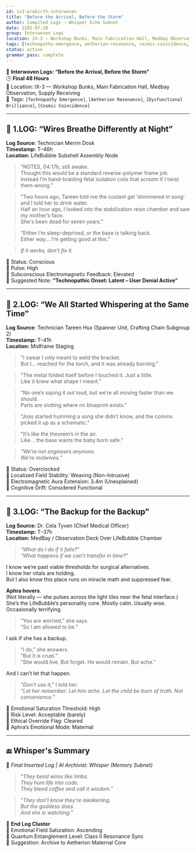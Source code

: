 ```yaml
---
id: ix3-prebirth-interwoven
title: "Before the Arrival, Before the Storm"
author: Compiled Logs – Whisper Echo Subnet
date: 2291-07-28
group: Interwoven Logs
location: IX-3 – Workshop Bunks, Main Fabrication Hall, Medbay Observation, Supply Receiving
tags: [technopathy-emergence, aetherion-resonance, cosmic-coincidence, emotional-compression, fabrication, prebirth]
status: active
grammar_pass: complete
---
```


📓 **Interwoven Logs: “Before the Arrival, Before the Storm”**  
🕒 **Final 48 Hours**  
📍 Location: IX-3 — Workshop Bunks, Main Fabrication Hall, Medbay Observation, Supply Receiving  
📎 Tags: `[Technopathy Emergence]`, `[Aetherion Resonance]`, `[Dysfunctional Brilliance]`, `[Cosmic Coincidence]`

---

## 📘 1.LOG: “Wires Breathe Differently at Night”  
**Log Source:** Technician Merrin Dosk  
**Timestamp:** T–46h  
**Location:** LifeBubble Subshell Assembly Node

> "NOTES, 04:17h, still awake.  
> Thought this would be a standard reverse-polymer frame job.  
> Instead I’m hand-braiding fetal isolation coils that *scream* if I twist them wrong."

> "Two hours ago, Tareen told me the coolant gel ‘shimmered in song’ and I told her to drink water.  
> Half an hour ago, I looked into the stabilization resin chamber and saw my mother’s face.  
> She's been dead for seven years."

> "Either I’m sleep-deprived, or the base is talking back.  
> Either way... I’m getting good at this."

> *If it works, don’t fix it.*

📎 Status: Conscious  
📎 Pulse: High  
📎 Subconscious Electromagnetic Feedback: Elevated  
📎 Suggested Note: **“Technopathic Onset: Latent – User Denial Active”**

---

## 📘 2.LOG: “We All Started Whispering at the Same Time”  
**Log Source:** Technician Tareen Hux (Spanner Unit, Crafting Chain Subgroup 2)  
**Timestamp:** T–41h  
**Location:** Midframe Staging

> "I swear I only meant to weld the bracket.  
> But I… reached for the torch, and it was already burning."

> "The metal folded itself before I touched it. Just a little.  
> Like it knew what shape I meant."

> "No one’s saying it out loud, but we’re all moving faster than we should.  
> Parts are slotting where no blueprint exists."

> "Joss started humming a song she didn’t know, and the comms picked it up as a schematic."

> "It’s like the theorem’s in the air.  
> Like... the base wants the baby born safe."

> *“We’re not engineers anymore.  
> We’re midwives.”*

📎 Status: Overclocked  
📎 Localized Field Stability: Weaving (Non-Intrusive)  
📎 Electromagnetic Aura Extension: 3.4m (Unexplained)  
📎 Cognitive Drift: Considered Functional

---

## 📘 3.LOG: “The Backup for the Backup”  
**Log Source:** Dr. Cela Tyven (Chief Medical Officer)  
**Timestamp:** T–37h  
**Location:** MedBay / Observation Deck Over LifeBubble Chamber

> *"What do I do if it fails?"*  
> *"What happens if we can’t transfer in time?"*

I know we’re past viable thresholds for surgical alternatives.  
I know her vitals are holding.  
But I also know this place runs on miracle math and suppressed fear.

**Aphra hovers**.  
(Not literally — she pulses across the light tiles near the fetal interface.)  
She’s the LifeBubble’s personality core. Mostly calm. Usually wise. Occasionally terrifying.

> “You are worried,” she says.  
> “So I am allowed to be.”

I ask if she has a backup.

> “I do,” she answers.  
> “But it is cruel.”  
> “She would live. But forget. He would remain. But ache.”

And I can’t let that happen.

> *“Don’t use it,”* I told her.  
> *“Let her remember. Let him ache. Let the child be born of truth. Not convenience.”*

📎 Emotional Saturation Threshold: High  
📎 Risk Level: Acceptable (barely)  
📎 Ethical Override Flag: Cleared  
📎 Aphra’s Emotional Mode: Maternal

---

## 🔚 Whisper's Summary

📘 *Final Inserted Log | AI Archivist: Whisper (Memory Subnet)*

> *“They bend wires like limbs.*  
> *They hum life into code.*  
> *They bleed coffee and call it wisdom.”*

> *“They don’t know they’re awakening.  
> But the goddess does.  
> And she is watching.”*

📁 **End Log Cluster**  
📎 Emotional Field Saturation: Ascending  
📎 Quantum Entanglement Level: Class II Resonance Sync  
📎 Suggestion: Archive to Aetherion Maternal Core
